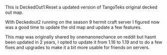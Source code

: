 This is DeckedOut1:Reset a updated version of TangoTeks original decked out map.

With Deckedout2 running on the season 9 hermit craft server I figured now was a good time to update the old map and update a few features.

This map was originally shared by onemanonechance on reddit but hasnt been updated in 2 years, I opted to update it from 1.16 to 1.19 and to do a few fixes and upgrades to make it a bit more usable for friends on servers.

